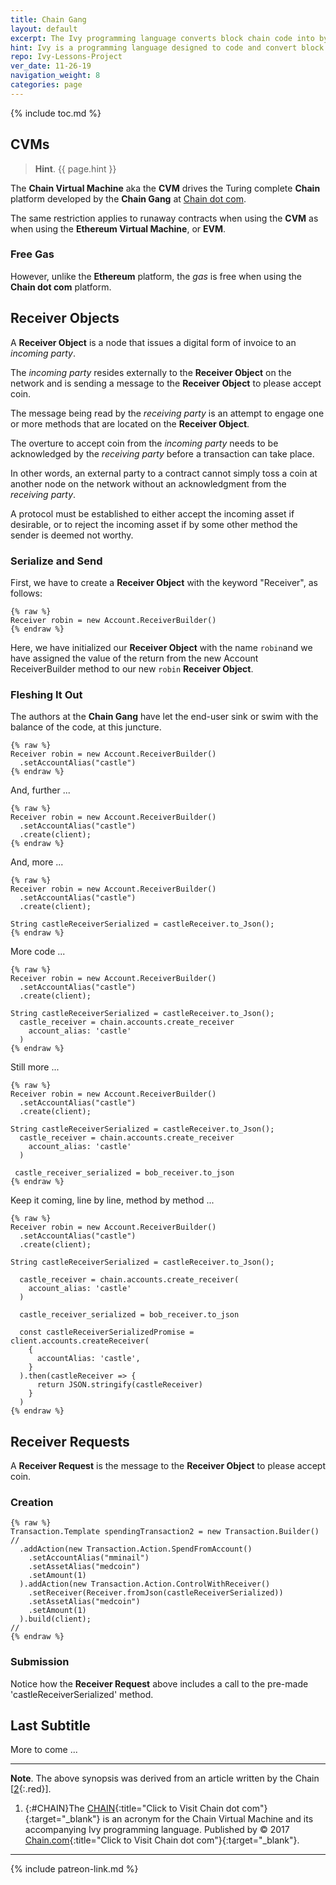 ```yaml
---
title: Chain Gang
layout: default
excerpt: The Ivy programming language converts block chain code into byte language ...
hint: Ivy is a programming language designed to code and convert block chain technology into the lower level byte language of the Chain Virtual Machine, or CVM.
repo: Ivy-Lessons-Project
ver_date: 11-26-19
navigation_weight: 8
categories: page
---
```

{% include toc.md %}

## CVMs

> **Hint**. {{ page.hint }}

The **Chain Virtual Machine** aka the **CVM** drives the Turing complete **Chain**  platform developed by the **Chain Gang** at [Chain dot com](2).

The same restriction applies to runaway contracts when using the **CVM** as when using the **Ethereum Virtual Machine**, or **EVM**.

### Free Gas

However, unlike the **Ethereum** platform, the *gas* is free when using the **Chain dot com** platform.

## Receiver Objects

A **Receiver Object** is a node that issues a digital form of invoice to an *incoming party*.

The *incoming party* resides externally to the **Receiver Object** on the network and is sending a message to the **Receiver Object** to please accept coin.

The message being read by the *receiving party* is an attempt to engage one or more methods that are located on the **Receiver Object**.

The overture to accept coin from the *incoming party* needs to be acknowledged by the *receiving party* before a transaction can take place.

In other words, an external party to a contract cannot simply toss a coin at another node on the network without an acknowledgment from the *receiving party*.

A protocol must be established to either accept the incoming asset if desirable, or to reject the incoming asset if by some other method the sender is deemed not worthy.

### Serialize and Send

First, we have to create a **Receiver Object** with the keyword "Receiver", as follows:

```liquid
{% raw %}
Receiver robin = new Account.ReceiverBuilder()
{% endraw %}
```

Here, we have initialized our **Receiver Object** with the name `robin`and we have assigned the value of the return from the new Account ReceiverBuilder method to our new `robin` **Receiver Object**.

### Fleshing It Out

The authors at the **Chain Gang** have let the end-user sink or swim with the balance of the code, at this juncture.

```liquid
{% raw %}
Receiver robin = new Account.ReceiverBuilder()
  .setAccountAlias("castle")
{% endraw %}
```

And, further ...

```liquid
{% raw %}
Receiver robin = new Account.ReceiverBuilder()
  .setAccountAlias("castle")
  .create(client);
{% endraw %}
```

And, more ...

```liquid
{% raw %}
Receiver robin = new Account.ReceiverBuilder()
  .setAccountAlias("castle")
  .create(client);

String castleReceiverSerialized = castleReceiver.to_Json();
{% endraw %}
```

More code ...

```liquid
{% raw %}
Receiver robin = new Account.ReceiverBuilder()
  .setAccountAlias("castle")
  .create(client);

String castleReceiverSerialized = castleReceiver.to_Json();
  castle_receiver = chain.accounts.create_receiver
    account_alias: 'castle'
  )
{% endraw %}
```

Still more ...

```liquid
{% raw %}
Receiver robin = new Account.ReceiverBuilder()
  .setAccountAlias("castle")
  .create(client);

String castleReceiverSerialized = castleReceiver.to_Json();
  castle_receiver = chain.accounts.create_receiver
    account_alias: 'castle'
  )

 castle_receiver_serialized = bob_receiver.to_json
{% endraw %}
```

Keep it coming, line by line, method by method ...

```liquid
{% raw %}
Receiver robin = new Account.ReceiverBuilder()
  .setAccountAlias("castle")
  .create(client);

String castleReceiverSerialized = castleReceiver.to_Json();

  castle_receiver = chain.accounts.create_receiver(
    account_alias: 'castle'
  )

  castle_receiver_serialized = bob_receiver.to_json

  const castleReceiverSerializedPromise = client.accounts.createReceiver(
    {
      accountAlias: 'castle',
    }
  ).then(castleReceiver => {
      return JSON.stringify(castleReceiver)
    }
  )
{% endraw %}
```

## Receiver Requests

A **Receiver Request** is the message to the **Receiver Object** to please accept coin.

### Creation

```liquid
{% raw %}
Transaction.Template spendingTransaction2 = new Transaction.Builder()
//
  .addAction(new Transaction.Action.SpendFromAccount()
    .setAccountAlias("mminail")
    .setAssetAlias("medcoin")
    .setAmount(1)
  ).addAction(new Transaction.Action.ControlWithReceiver()
    .setReceiver(Receiver.fromJson(castleReceiverSerialized))
    .setAssetAlias("medcoin")
    .setAmount(1)
  ).build(client);
//
{% endraw %}
```

### Submission

Notice how the **Receiver Request** above includes a call to the pre-made 'castleReceiverSerialized' method.

## Last Subtitle

More to come ...

***

**Note**. The above synopsis was derived from an article written by the Chain [[2](#CHAIN){:.red}].

1. {:#CHAIN}The [CHAIN](https://www.chain.com/){:title="Click to Visit Chain dot com"}{:target="_blank"} is an acronym for the Chain Virtual Machine and its accompanying Ivy programming language. Published by © 2017 [Chain.com](https://www.chain.com/){:title="Click to Visit Chain dot com"}{:target="_blank"}.

***

{% include patreon-link.md %}
